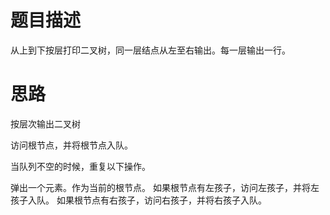 # 题目描述
从上到下按层打印二叉树，同一层结点从左至右输出。每一层输出一行。

# 思路
按层次输出二叉树

访问根节点，并将根节点入队。

当队列不空的时候，重复以下操作。

弹出一个元素。作为当前的根节点。
如果根节点有左孩子，访问左孩子，并将左孩子入队。
如果根节点有右孩子，访问右孩子，并将右孩子入队。